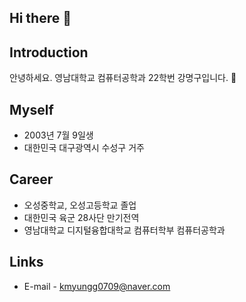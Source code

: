 ## Hi there 👋

## Introduction
안녕하세요.
영남대학교 컴퓨터공학과 22학번 강명구입니다. 🙂

## Myself
- 2003년 7월 9일생
- 대한민국 대구광역시 수성구 거주

## Career
- 오성중학교, 오성고등학교 졸업
- 대한민국 육군 28사단 만기전역
- 영남대학교 디지털융합대학교 컴퓨터학부 컴퓨터공학과

## Links
- E-mail - kmyungg0709@naver.com

<!--
**MG-Kang-79/MG-Kang-79** is a ✨ _special_ ✨ repository because its `README.md` (this file) appears on your GitHub profile.

Here are some ideas to get you started:

- 🔭 I’m currently working on ...
- 🌱 I’m currently learning ...
- 👯 I’m looking to collaborate on ...
- 🤔 I’m looking for help with ...
- 💬 Ask me about ...
- 📫 How to reach me: ...
- 😄 Pronouns: ...
- ⚡ Fun fact: ...
-->
